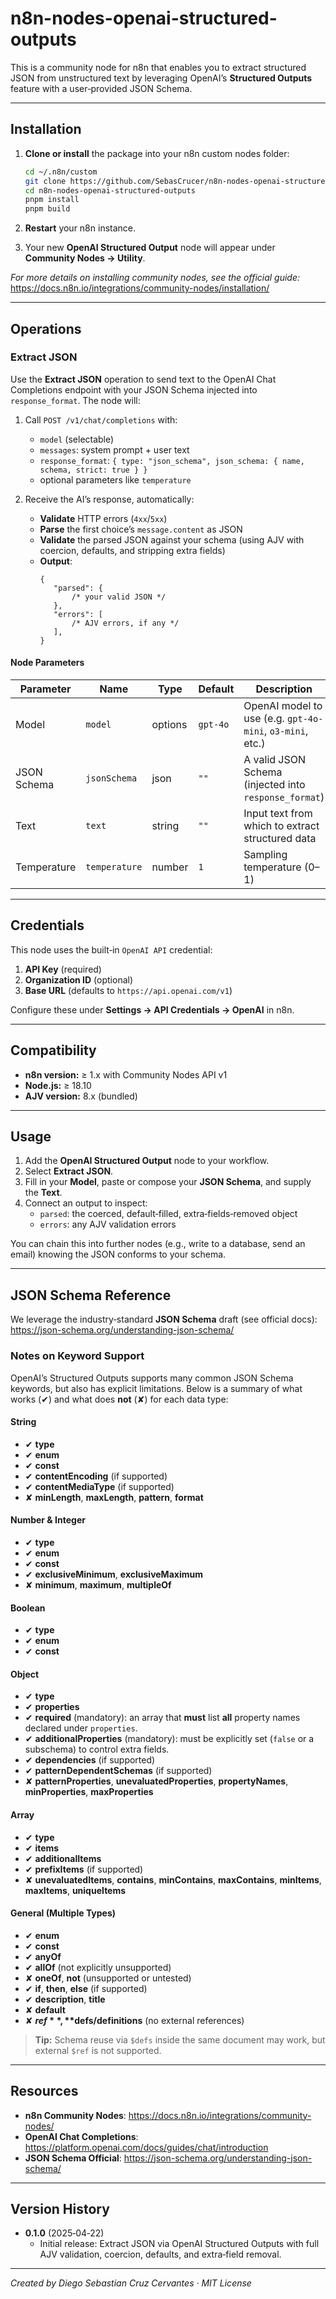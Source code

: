 # n8n-nodes-openai-structured-outputs

This is a community node for n8n that enables you to extract structured JSON from unstructured text by leveraging OpenAI’s **Structured Outputs** feature with a user‑provided JSON Schema.

---

## Installation

1. **Clone or install** the package into your n8n custom nodes folder:

   ```bash
   cd ~/.n8n/custom
   git clone https://github.com/SebasCrucer/n8n-nodes-openai-structured-outputs.git
   cd n8n-nodes-openai-structured-outputs
   pnpm install
   pnpm build
   ```

2. **Restart** your n8n instance.
3. Your new **OpenAI Structured Output** node will appear under **Community Nodes → Utility**.

_For more details on installing community nodes, see the official guide:_  
https://docs.n8n.io/integrations/community-nodes/installation/

---

## Operations

### Extract JSON

Use the **Extract JSON** operation to send text to the OpenAI Chat Completions endpoint with your JSON Schema injected into `response_format`. The node will:

1. Call `POST /v1/chat/completions` with:

   - `model` (selectable)
   - `messages`: system prompt + user text
   - `response_format`: `{ type: "json_schema", json_schema: { name, schema, strict: true } }`
   - optional parameters like `temperature`

2. Receive the AI’s response, automatically:
   - **Validate** HTTP errors (`4xx`/`5xx`)
   - **Parse** the first choice’s `message.content` as JSON
   - **Validate** the parsed JSON against your schema (using AJV with coercion, defaults, and stripping extra fields)
   - **Output**:
     ```jsonc
     {
     	"parsed": {
     		/* your valid JSON */
     	},
     	"errors": [
     		/* AJV errors, if any */
     	],
     }
     ```

#### Node Parameters

| Parameter   | Name          | Type    | Default  | Description                                               |
| ----------- | ------------- | ------- | -------- | --------------------------------------------------------- |
| Model       | `model`       | options | `gpt-4o` | OpenAI model to use (e.g. `gpt-4o-mini`, `o3-mini`, etc.) |
| JSON Schema | `jsonSchema`  | json    | `""`     | A valid JSON Schema (injected into `response_format`)     |
| Text        | `text`        | string  | `""`     | Input text from which to extract structured data          |
| Temperature | `temperature` | number  | `1`      | Sampling temperature (0–1)                                |

---

## Credentials

This node uses the built‑in `OpenAI API` credential:

1. **API Key** (required)
2. **Organization ID** (optional)
3. **Base URL** (defaults to `https://api.openai.com/v1`)

Configure these under **Settings → API Credentials → OpenAI** in n8n.

---

## Compatibility

- **n8n version:** ≥ 1.x with Community Nodes API v1
- **Node.js:** ≥ 18.10
- **AJV version:** 8.x (bundled)

---

## Usage

1. Add the **OpenAI Structured Output** node to your workflow.
2. Select **Extract JSON**.
3. Fill in your **Model**, paste or compose your **JSON Schema**, and supply the **Text**.
4. Connect an output to inspect:
   - `parsed`: the coerced, default‑filled, extra‑fields‑removed object
   - `errors`: any AJV validation errors

You can chain this into further nodes (e.g., write to a database, send an email) knowing the JSON conforms to your schema.

---

## JSON Schema Reference

We leverage the industry‑standard **JSON Schema** draft (see official docs):  
https://json-schema.org/understanding-json-schema/

### Notes on Keyword Support

OpenAI’s Structured Outputs supports many common JSON Schema keywords, but also has explicit limitations. Below is a summary of what works (✔) and what does **not** (✘) for each data type:

#### String

- ✔ **type**
- ✔ **enum**
- ✔ **const**
- ✔ **contentEncoding** (if supported)
- ✔ **contentMediaType** (if supported)
- ✘ **minLength**, **maxLength**, **pattern**, **format**

#### Number & Integer

- ✔ **type**
- ✔ **enum**
- ✔ **const**
- ✔ **exclusiveMinimum**, **exclusiveMaximum**
- ✘ **minimum**, **maximum**, **multipleOf**

#### Boolean

- ✔ **type**
- ✔ **enum**
- ✔ **const**

#### Object

- ✔ **type**
- ✔ **properties**
- ✔ **required** (mandatory): an array that **must** list **all** property names declared under `properties`.
- ✔ **additionalProperties** (mandatory): must be explicitly set (`false` or a subschema) to control extra fields.
- ✔ **dependencies** (if supported)
- ✔ **patternDependentSchemas** (if supported)
- ✘ **patternProperties**, **unevaluatedProperties**, **propertyNames**, **minProperties**, **maxProperties**

#### Array

- ✔ **type**
- ✔ **items**
- ✔ **additionalItems**
- ✔ **prefixItems** (if supported)
- ✘ **unevaluatedItems**, **contains**, **minContains**, **maxContains**, **minItems**, **maxItems**, **uniqueItems**

#### General (Multiple Types)

- ✔ **enum**
- ✔ **const**
- ✔ **anyOf**
- ✔ **allOf** (not explicitly unsupported)
- ✘ **oneOf**, **not** (unsupported or untested)
- ✔ **if**, **then**, **else** (if supported)
- ✔ **description**, **title**
- ✘ **default**
- ✘ **$ref**, **$defs/definitions** (no external references)

> **Tip:** Schema reuse via `$defs` inside the same document may work, but external `$ref` is not supported.

---

## Resources

- **n8n Community Nodes**: https://docs.n8n.io/integrations/community-nodes/
- **OpenAI Chat Completions**: https://platform.openai.com/docs/guides/chat/introduction
- **JSON Schema Official**: https://json-schema.org/understanding-json-schema/

---

## Version History

- **0.1.0** (2025‑04‑22)
  - Initial release: Extract JSON via OpenAI Structured Outputs with full AJV validation, coercion, defaults, and extra‑field removal.

---

_Created by Diego Sebastian Cruz Cervantes · MIT License_
